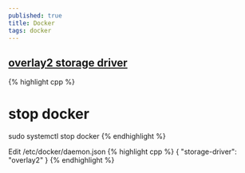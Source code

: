 ```yaml
---
published: true
title: Docker
tags: docker
---
```

## [overlay2 storage driver](https://docs.docker.com/storage/storagedriver/overlayfs-driver/)

{% highlight cpp %}
# stop docker
sudo systemctl stop docker
{% endhighlight %}

Edit /etc/docker/daemon.json
{% highlight cpp %}
{
  "storage-driver": "overlay2"
}
{% endhighlight %}
